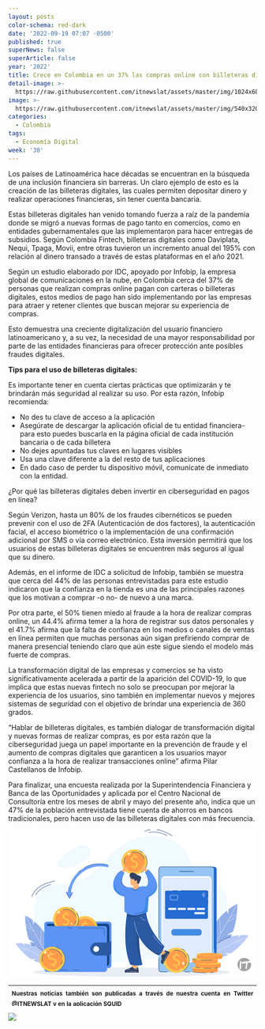 ```yaml
---
layout: posts
color-schema: red-dark
date: '2022-09-19 07:07 -0500'
published: true
superNews: false
superArticle: false
year: '2022'
title: Crece en Colombia en un 37% las compras online con billeteras digitales
detail-image: >-
  https://raw.githubusercontent.com/itnewslat/assets/master/img/1024x680/billetera-digital-g.jpg
image: >-
  https://raw.githubusercontent.com/itnewslat/assets/master/img/540x320/billetera-digital-p.jpg
categories:
  - Colombia
tags:
  - Economía Digital
week: '38'
---
```

Los países de Latinoamérica hace décadas se encuentran en la búsqueda de una inclusión financiera sin barreras.  Un claro ejemplo de esto es la creación de las billeteras digitales, las cuales permiten depositar dinero y realizar operaciones financieras, sin tener cuenta bancaria.

Estas billeteras digitales han venido tomando fuerza a raíz de la pandemia donde se migró a nuevas formas de pago tanto en comercios, como en entidades gubernamentales que las implementaron para hacer entregas de subsidios.  Según Colombia Fintech, billeteras digitales como Daviplata, Nequi, Tpaga, Movii, entre otras tuvieron un incremento anual del 195% con relación al dinero transado a través de estas plataformas en el año 2021.

Según un estudio elaborado por IDC, apoyado por Infobip, la empresa global de comunicaciones en la nube, en Colombia cerca del 37% de personas que realizan compras online pagan con carteras o billeteras digitales, estos medios de pago han sido implementando por las empresas para atraer y retener clientes que buscan mejorar su experiencia de compras.

Esto demuestra una creciente digitalización del usuario financiero latinoamericano y, a su vez, la necesidad de una mayor responsabilidad por parte de las entidades financieras para ofrecer protección ante posibles fraudes digitales.

**Tips para el uso de billeteras digitales:**

Es importante tener en cuenta ciertas prácticas que optimizarán y te brindarán más seguridad al realizar su uso. Por esta razón, Infobip recomienda:

- No des tu clave de acceso a la aplicación
- Asegúrate de descargar la aplicación oficial de tu entidad financiera-para esto puedes buscarla en la página oficial de cada institución bancaria o de cada billetera
- No dejes apuntadas tus claves en lugares visibles
- Usa una clave diferente a la del resto de tus aplicaciones
- En dado caso de perder tu dispositivo móvil, comunícate de inmediato con la entidad.

¿Por qué las billeteras digitales deben invertir en ciberseguridad en pagos en línea?

Según Verizon, hasta un 80% de los fraudes cibernéticos se pueden prevenir con el uso de 2FA (Autenticación de dos factores), la autenticación facial, el acceso biométrico o la implementación de una confirmación adicional por SMS o vía correo electrónico. Esta inversión permitirá que los usuarios de estas billeteras digitales se encuentren más seguros al igual que su dinero.

Además, en el informe de IDC a solicitud de Infobip, también se muestra que cerca del 44% de las personas entrevistadas para este estudio indicaron que la confianza en la tienda es una de las principales razones que los motivan a comprar -o no- de nuevo a una marca.

Por otra parte, el 50% tienen miedo al fraude a la hora de realizar compras online, un 44.4% afirma temer a la hora de registrar sus datos personales y el 41.7% afirma que la falta de confianza en los medios o canales de ventas en línea permiten que muchas personas aún sigan prefiriendo comprar de manera presencial teniendo claro que aún este sigue siendo el modelo más fuerte de compras.

La transformación digital de las empresas y comercios se ha visto significativamente acelerada a partir de la aparición del COVID-19, lo que implica que estas nuevas fintech no solo se preocupan por mejorar la experiencia de los usuarios, sino también en implementar nuevos y mejores sistemas de seguridad con el objetivo de brindar una experiencia de 360 grados.

“Hablar de billeteras digitales, es también dialogar de transformación digital y nuevas formas de realizar compras, es por esta razón que la ciberseguridad juega un papel importante en la prevención de fraude y el aumento de compras digitales que garanticen a los usuarios mayor confianza a la hora de realizar transacciones online” afirma Pilar Castellanos de Infobip.

Para finalizar, una encuesta realizada por la Superintendencia Financiera y Banca de las Oportunidades y aplicada por el Centro Nacional de Consultoría entre los meses de abril y mayo del presente año, indica que un 47% de la población entrevistada tiene cuenta de ahorros en bancos tradicionales, pero hacen uso de las billeteras digitales con más frecuencia.

![](https://raw.githubusercontent.com/itnewslat/assets/master/img/540x320/billetera-digital-p.jpg)

<table style="height: 42px;" width="569">
<tbody>
<tr>
<td style="text-align: justify;"><sub><strong>Nuestras noticias también son publicadas a través de nuestra cuenta en Twitter <a href="https://twitter.com/itnewslat?lang=es">@ITNEWSLAT</a> y en la aplicación <a href="https://squidapp.co/en/">SQUID</a></strong></sub></td>
</tr>
</tbody>
</table>

<img src="https://tracker.metricool.com/c3po.jpg?hash=56f88a41e39ab42c063cc51676587a04"/>